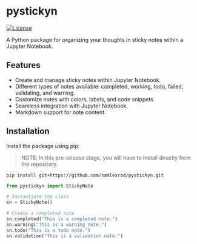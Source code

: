 # pystickyn

[![License](https://img.shields.io/badge/license-MIT-blue.svg)](https://github.com/your_username/your_repository/blob/main/LICENSE)

A Python package for organizing your thoughts in sticky notes within a Jupyter Notebook.

## Features

- Create and manage sticky notes within Jupyter Notebook.
- Different types of notes available: completed, working, todo, failed, validating, and warning.
- Customize notes with colors, labels, and code snippets.
- Seamless integration with Jupyter Notebook.
- Markdown support for note content.

## Installation

Install the package using pip:

> NOTE: In this pre-release stage, you will have to install directly from the repository.

```shell
pip install git+https://github.com/samlexrod/pystickyn.git
```

```python
from pystickyn import StickyNote

# Instantiate the class
sn = StickyNote()

# Create a completed note
sn.completed("This is a completed note.")
sn.warning("This is a warning note.")
sn.todo("This is a todo note.")
sn.validation("This is a validation note.")
```


